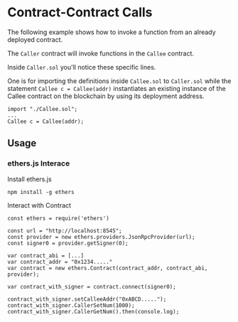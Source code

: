# Contract-Contract Calls
The following example shows how to invoke a function from an already deployed contract.

The `Caller` contract will invoke functions in the `Callee` contract. 

Inside `Caller.sol` you'll notice these specific lines.

One is for importing the definitions inside `Callee.sol` to `Caller.sol` while the statement `Callee c = Callee(addr)` instantiates an existing instance of the Callee contract on the blockchain by using its deployment address.

```
import "./Callee.sol";
...
Callee c = Callee(addr);
```

## Usage
### ethers.js Interace
Install ethers.js
```
npm install -g ethers
```
Interact with Contract
```
const ethers = require('ethers')

const url = "http://localhost:8545";
const provider = new ethers.providers.JsonRpcProvider(url);
const signer0 = provider.getSigner(0);

var contract_abi = [...]
var contract_addr = "0x1234....."
var contract = new ethers.Contract(contract_addr, contract_abi, provider);

var contract_with_signer = contract.connect(signer0);

contract_with_signer.setCalleeAddr("0xABCD.....");
contract_with_signer.CallerSetNum(1000);
contract_with_signer.CallerGetNum().then(console.log);
```
